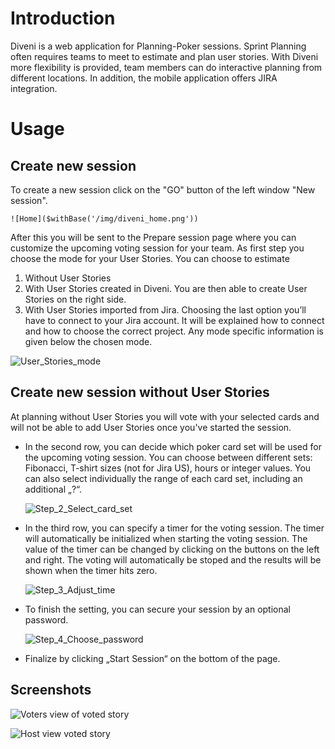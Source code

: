 # Introduction

Diveni is a web application for Planning-Poker sessions.
Sprint Planning often requires teams to meet to estimate and plan user stories.
With Diveni more flexibility is provided, team members can do interactive planning from different locations. 
In addition, the mobile application offers JIRA integration.

# Usage

## Create new session

To create a new session click on the "GO" button of the left window "New session".
    
    ![Home]($withBase('/img/diveni_home.png'))

After this you will be sent to the Prepare session page where you can customize the upcoming voting session for your team. 
As first step you choose the mode for your User Stories. You can choose to estimate
   1. Without User Stories
   2. With User Stories created in Diveni. You are then able to create User Stories on the right side.
   3. With User Stories imported from Jira. Choosing the last option you’ll have to connect to your Jira account. It will be explained how to connect and how to choose the correct project.
      Any mode specific information is given below the chosen mode.

   ![User_Stories_mode](/img/prepare_your_session_selection.png)


## Create new session without User Stories

At planning without User Stories you will vote with your selected cards and will not be able to add User Stories once you've started the session.
- In the second row, you can decide which poker card set will be used for the upcoming voting session. You can choose between different sets: Fibonacci, T-shirt sizes (not for Jira US), hours or integer values. You can also select individually the range of each card set, including an additional „?“.

    ![Step_2_Select_card_set](/img/Select_card_set.png)       


- In the third row, you can specify a timer for the voting session. The timer will automatically be initialized when starting the voting session. The value of the timer can be changed by clicking on the buttons on the left and right. The voting will automatically be stoped and the results will be shown when the timer hits zero.

    ![Step_3_Adjust_time](/img/adjust_time.png)


- To finish the setting, you can secure your session by an optional password.

    ![Step_4_Choose_password](/img/Choose_password.png)


- Finalize by clicking „Start Session“ on the bottom of the page.


## Screenshots

![Voters view of voted story](/img/userEstimationVoted.JPG)

![Host view voted story](/img/hostEstimationFinished.JPG)

